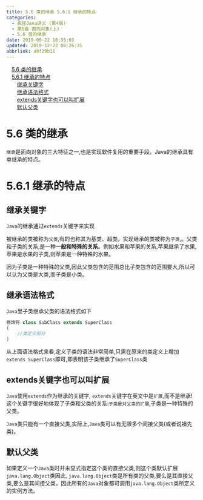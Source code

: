 ```yaml
---
title: 5.6 类的继承 5.6.1 继承的特点
categories: 
  - 疯狂Java讲义 (第4版)
  - 第5章 面向对象(上)
  - 5.6 类的继承
date: 2019-09-22 18:55:03
updated: 2019-12-22 08:26:35
abbrlink: a9f29b11
---
```

<div id='my_toc'><a href="/JavaReadingNotes/a9f29b11/#5-6-类的继承" class="header_1">5.6 类的继承</a><br><a href="/JavaReadingNotes/a9f29b11/#5-6-1-继承的特点" class="header_1">5.6.1 继承的特点</a><br><a href="/JavaReadingNotes/a9f29b11/#继承关键字" class="header_2">继承关键字</a><br><a href="/JavaReadingNotes/a9f29b11/#继承语法格式" class="header_2">继承语法格式</a><br><a href="/JavaReadingNotes/a9f29b11/#extends关键字也可以叫扩展" class="header_2">extends关键字也可以叫扩展</a><br><a href="/JavaReadingNotes/a9f29b11/#默认父类" class="header_2">默认父类</a><br></div>
<style>.header_1{margin-left: 1em;}.header_2{margin-left: 2em;}.header_3{margin-left: 3em;}.header_4{margin-left: 4em;}.header_5{margin-left: 5em;}.header_6{margin-left: 6em;}</style>
<!--more-->
<script>if (navigator.platform.search('arm')==-1){document.getElementById('my_toc').style.display = 'none';}var e,p = document.getElementsByTagName('p');while (p.length>0) {e = p[0];e.parentElement.removeChild(e);}</script>

<!--end-->
<!--SSTStart-->
# 5.6 类的继承 #
`继承`是面向对象的三大特征之一,也是实现软件复用的重要手段。Java的继承具有单继承的特点。
# 5.6.1 继承的特点 #
## 继承关键字 ##
`Java`的继承通过`extends`关键字来实现

被继承的类被称为`父类`,有的也称其为基类、超类。实现继承的类被称为`子类`,。父类和子类的关系,是一种**一般和特殊的关系**。例如水果和苹果的关系,苹果继承了水果,苹果是水果的子类,则苹果是一种特殊的水果。

因为子类是一种特殊的父类,因此父类包含的范围总比子类包含的范围要大,所以可以认为父类是大类,而子类是小类。
## 继承语法格式 ##
`Java`里子类继承父类的语法格式如下
```java
修饰符 class SubClass extends SuperClass
{
    //类定义部分
}
```
从上面语法格式来看,定义子类的语法非常简单,只需在原来的类定义上增加`extends SuperClass`即可,即表明该子类继承了`SuperClass`类
## extends关键字也可以叫扩展 ##
`Java`使用`extends`作为继承的关键字, `extends`关键字在英文中是`扩展`,而不是继承!这个关键字很好地体现了子类和父类的关系:`子类是对父类的扩展`,子类是一种特殊的父类。

`Java`类只能有一个直接父类,实际上,`Java`类可以有无限多个间接父类(或者说祖先类)。
## 默认父类 ##
如果定义一个`Java`类时并未显式指定这个类的直接父类,则这个类默认扩展`java.lang.Object`类因此, `java.lang.Object`类是所有类的父类,要么是其直接父类,要么是其间接父类。因此所有的`Java`对象都可调用`java.lang.Object`类所定义的实例方法。
<!--SSTStop-->


